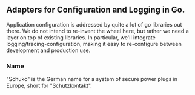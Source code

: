 ## Adapters for Configuration and Logging in Go.

Application configuration is addressed by quite a lot of go libraries out there.
We do not intend to re-invent the wheel here, but rather we need a layer on top of existing libraries.
In particular, we'll integrate logging/tracing-configuration, making it easy to re-configure between
development and production use.

### Name

"Schuko" is the German name for a system of secure power plugs in Europe, short
for "Schutzkontakt".
